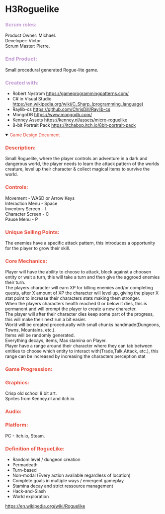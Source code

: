 # H3Roguelike
### <span style="color:#C39BD3 ">Scrum roles:</span>

Product Owner: Michael.</br>
Developer: Victor.</br>
Scrum Master: Pierre.

### <span style="color:#C39BD3 ">End Product:</span>

Small procedural generated Rogue-lite game.

### <span style="color:#C39BD3 ">Created with:</span>
* Robert Nystrom https://gameprogrammingpatterns.com/
* C# in Visual Studio https://en.wikipedia.org/wiki/C_Sharp_(programming_language)
* Raylib-cs https://github.com/ChrisDill/Raylib-cs
* MongoDB https://www.mongodb.com/
* Kenney Assets https://kenney.nl/assets/micro-roguelike
* 8-bit Portrait Pack https://itchabop.itch.io/8bit-portrait-pack


<details open><summary><span style="color:#E74C3C ">Game Design Document</span></summary>

### <span style="color:#E74C3C ">Description:</span>
Small Roguelite, where the player controls an adventure in a dark and dangerous world,
the player needs to learn the attack pattern of the worlds creature, level up their character & collect magical items to survive the world.

### <span style="color:#E74C3C ">Controls:</span>
Movement - WASD or Arrow Keys</br>
Interaction Menu - Space</br>
Inventory Screen - I</br>
Character Screen - C</br>
Pause Menu - P</br>

### <span style="color:#E74C3C ">Unique Selling Points:</span>
The enemies have a specific attack pattern, this introduces a opportunity for the player to grow their skill.</br>

### <span style="color:#E74C3C ">Core Mechanics:</span>
Player will have the ability to choose to attack, block against a choosen entity or wait a turn, 
this will take a turn and then give the aggroed enemies their turn.</br>
The players character will earn XP for killing enemies and/or completing quests, after X amount of XP the character will level up, giving the player X stat point to increase their characters stats making them stronger.</br>
When the players characters health reached 0 or below it dies, this is permanent and will prompt the player to create a new character.</br>
The player will after their character dies keep some part of the progress, this will make their next run a bit easier.</br>
World will be created procedurally with small chunks handmade(Dungeons, Towns, Mountains, etc.).</br>
Items will be randomly generated.</br>
Everything decays, items, Max stamina on Player.</br>
Player have a range around their character where they can tab between entities to choose which entity to interact with(Trade,Talk,Attack, etc.),
this range can be increased by increasing the characters perception stat</br>

### <span style="color:#E74C3C ">Game Progression:</span>


### <span style="color:#E74C3C ">Graphics:</span>
Crisp old school 8 bit art.</br>
Sprites from Kenney.nl and itch.io.

### <span style="color:#E74C3C ">Audio:</span>


### <span style="color:#E74C3C ">Platform:</span>
PC - Itch.io, Steam.

</details>


### <span style="color:#E74C3C ">Definition of RogueLike:</span>

* Random level / dungeon creation
* Permadeath
* Turn-based
* Non-modal (Every action available regardless of location)
* Complete goals in multiple ways / emergent gameplay
* Stamina decay and strict ressource management
* Hack-and-Slash
* World exploration

https://en.wikipedia.org/wiki/Roguelike

